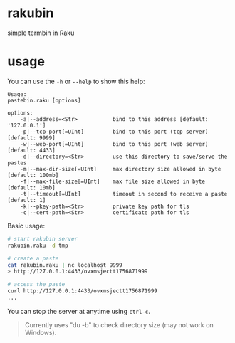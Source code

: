 # rakubin

simple termbin in Raku

# usage

You can use the `-h` or `--help` to show this help:

```
Usage:
pastebin.raku [options]

options:
    -a|--address=<Str>           bind to this address [default: '127.0.0.1']
    -p|--tcp-port[=UInt]         bind to this port (tcp server) [default: 9999]
    -w|--web-port[=UInt]         bind to this port (web server) [default: 4433]
    -d|--directory=<Str>         use this directory to save/serve the pastes
    -m|--max-dir-size[=UInt]     max directory size allowed in byte [default: 100mb]
    -f|--max-file-size[=UInt]    max file size allowed in byte [default: 10mb]
    -t|--timeout[=UInt]          timeout in second to receive a paste [default: 1]
    -k|--pkey-path=<Str>         private key path for tls
    -c|--cert-path=<Str>         certificate path for tls
```

Basic usage:

```bash
# start rakubin server
rakubin.raku -d tmp

# create a paste
cat rakubin.raku | nc localhost 9999
> http://127.0.0.1:4433/ovxmsjectt1756871999

# access the paste
curl http://127.0.0.1:4433/ovxmsjectt1756871999
...
```

You can stop the server at anytime using `ctrl-c`.

> Currently uses "du -b" to check directory size (may not work on Windows).
